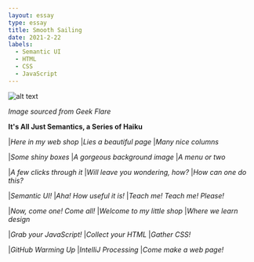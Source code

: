 ```yaml
---
layout: essay
type: essay
title: Smooth Sailing
date: 2021-2-22
labels:
  - Semantic UI
  - HTML
  - CSS
  - JavaScript
---
```


![alt text](https://geekflare.com/wp-content/uploads/2019/12/css-gif.gif)

*Image sourced from Geek Flare*

**It's All Just Semantics, a Series of Haiku**

|*Here in my web shop*
|*Lies a beautiful page*
|*Many nice columns*

|*Some shiny boxes*
|*A gorgeous background image*
|*A menu or two*

|*A few clicks through it*
|*Will leave you wondering, how?*
|*How can one do this?*

|*Semantic UI!*
|*Aha! How useful it is!*
|*Teach me! Teach me! Please!*

|*Now, come one! Come all!*
|*Welcome to my little shop*
|*Where we learn design*

|*Grab your JavaScript!*
|*Collect your HTML*
|*Gather CSS!*

|*GitHub Warming Up*
|*IntelliJ Processing*
|*Come make a web page!*
